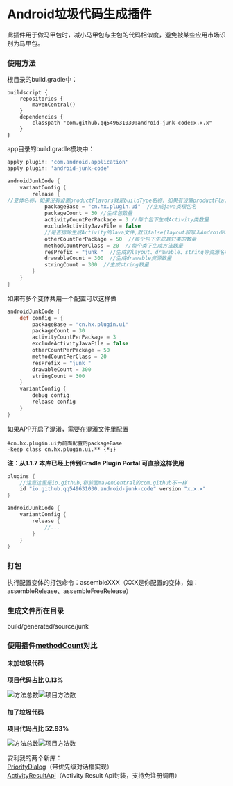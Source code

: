# Android垃圾代码生成插件

此插件用于做马甲包时，减小马甲包与主包的代码相似度，避免被某些应用市场识别为马甲包。

### 使用方法

根目录的build.gradle中：

```
buildscript {
    repositories {
        mavenCentral()
    }
    dependencies {
        classpath "com.github.qq549631030:android-junk-code:x.x.x"
    }
}
```

app目录的build.gradle模块中：

```groovy
apply plugin: 'com.android.application'
apply plugin: 'android-junk-code'

androidJunkCode {
    variantConfig {
        release {
//变体名称，如果没有设置productFlavors就是buildType名称，如果有设置productFlavors就是flavor+buildType，例如（freeRelease、proRelease）
            packageBase = "cn.hx.plugin.ui"  //生成java类根包名
            packageCount = 30 //生成包数量
            activityCountPerPackage = 3 //每个包下生成Activity类数量
            excludeActivityJavaFile = false
            //是否排除生成Activity的Java文件,默认false(layout和写入AndroidManifest.xml还会执行)，主要用于处理类似神策全埋点编译过慢问题
            otherCountPerPackage = 50  //每个包下生成其它类的数量
            methodCountPerClass = 20  //每个类下生成方法数量
            resPrefix = "junk_"  //生成的layout、drawable、string等资源名前缀
            drawableCount = 300  //生成drawable资源数量
            stringCount = 300  //生成string数量
        }
    }
}
```



如果有多个变体共用一个配置可以这样做

```groovy
androidJunkCode {
    def config = {
        packageBase = "cn.hx.plugin.ui"
        packageCount = 30
        activityCountPerPackage = 3
        excludeActivityJavaFile = false
        otherCountPerPackage = 50
        methodCountPerClass = 20
        resPrefix = "junk_"
        drawableCount = 300
        stringCount = 300
    }
    variantConfig {
        debug config
        release config
    }
}
```

如果APP开启了混淆，需要在混淆文件里配置

```
#cn.hx.plugin.ui为前面配置的packageBase
-keep class cn.hx.plugin.ui.** {*;}
```





**注：从1.1.7 本库已经上传到Gradle Plugin Portal 可直接这样使用**

```groovy
plugins {
    //注意这里是io.github,和前面mavenCentral的com.github不一样
    id "io.github.qq549631030.android-junk-code" version "x.x.x"
}

androidJunkCode {
    variantConfig {
        release {
            //...
        }
    }
}
```

### 打包

执行配置变体的打包命令：assembleXXX（XXX是你配置的变体，如：assembleRelease、assembleFreeRelease）

### 生成文件所在目录

build/generated/source/junk

### 使用插件[methodCount](https://github.com/KeepSafe/dexcount-gradle-plugin)对比

#### 未加垃圾代码

**项目代码占比 0.13%**

![方法总数](images/before_total.jpg)![项目方法数](images/before_project.jpg)

#### 加了垃圾代码

**项目代码占比 52.93%**

![方法总数](images/after_total.jpg)![项目方法数](images/after_project.jpg)

安利我的两个新库：  
[PriorityDialog](https://github.com/qq549631030/PriorityDialog)（带优先级对话框实现）  
[ActivityResultApi](https://github.com/qq549631030/ActivityResultApi)（Activity Result Api封装，支持免注册调用）
